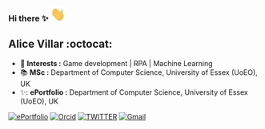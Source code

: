 ### Hi there :sparkles:   <a target="_blank" rel="noopener noreferrer" href="https://raw.githubusercontent.com/ABSphreak/ABSphreak/master/gifs/Hi.gif"><img src="https://raw.githubusercontent.com/ABSphreak/ABSphreak/master/gifs/Hi.gif" width="30px" style="max-width:100%;"></a>

## Alice Villar :octocat:  

-  :rocket: **Interests :** Game development | RPA | Machine Learning 
-  :books: **MSc :** Department of Computer Science, University of Essex (UoEO), UK 
-  :sparkles:: **ePortfolio :** Department of Computer Science, University of Essex (UoEO), UK 

[![ePortfolio](https://img.shields.io/badge/ePortfolio-46a2f1.svg?&style=flat-square&logo=Google-Chrome&logoColor=pink&link=https://alicevillar.github.io/ePortifolio_MSc_Essex/)](https://alicevillar.github.io/ePortifolio_MSc_Essex/)
[![Orcid](https://img.shields.io/badge/ORCID-46a2f1.svg?&style=flat-square&logo=orcid&logoColor=white&link=https://orcid.org/0000-0001-8250-1340/)](https://orcid.org/0000-0001-8250-1340)
[![TWITTER](https://img.shields.io/badge/TWITTER-46a2f1.svg?&style=flat-square&logo=twitter&logoColor=white&link=https://twitter.com/alice_alsv)](https://twitter.com/alice_alsv)
[![Gmail](https://img.shields.io/badge/-GMAIL-c14438?style=flat-square&logo=Gmail&logoColor=white&link=mailto:alsaldanhavillar@gmail.com)](mailto:alsaldanhavillar@gmail.com)
   
 
 
 

